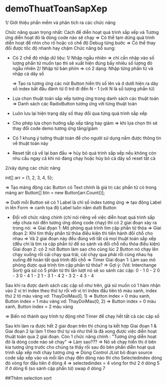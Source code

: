 # demoThuatToanSapXep
1/ Giới thiệu phần mềm và phân tích ra các chức năng

Chức năng quan trọng nhất: Cách để diễn hoạt quá trình sắp xếp và Tương ứng diễn hoạt đó là dòng code nào sẽ chạy
	=> Có thể tạm dừng quá trình diễn hoạt để nhìn cho rõ hoặc có chế độ Debug từng bước
	=> Có thể thay đổi được tốc độ nhanh hay chậm
Chức năng bổ sung:
+ Có 2 chế độ nhập dữ liệu:
	1/ Nhập ngẫu nhiên => chỉ cần nhập vào số lượng phần tử muốn tạo thì sẽ xuất hiện đúng bấy nhiêu số lượng đó ngẫu nhiên
	2/ Nhập từ bàn phím => có 2 dạng: Nhập từng phần tử và nhập cả dãy số
	
	=> Tạo ra tương ứng các nút Button hiển thị số lên và ở dưới hiện ra dãy số index bắt đầu đánh từ 0 trở đi đến N - 1 (với N là 	số lượng phần tử)

+ Lựa chọn thuật toán sắp xếp tương ứng trong danh sách các thuật toán => Danh sách các RadioButton tương ứng với từng thuật toán

+ Luôn lưu lại hiện trạng dãy số thay đổi qua từng quá trình sắp xếp

+ Cho phép lựa chọn hướng sắp xếp tăng hay giảm => khi lựa chọn thì sẽ thay đổi code demo tương ứng tăng/giảm

+ Có 1 khung ý tưởng thuật toán để cho người sử dụng nắm được thông tin về thuật toán này

+ Reset tất cả về lại ban đầu => hủy bỏ quá trình sắp xếp nếu không còn nhu cầu ngay cả khi nó đang chạy hoặc hủy bỏ cả dãy số reset tất cả

2/xây dựng các chức năng

int[] arr = {1, 2, 3, 4, 5};

=> Tạo mảng động các Button có Text chính là giá trị các phần tử có trong mảng arr
	Button[] btn = new Button[arr.Count()];
	
	
=> Dưới mỗi Button sẽ có 1 Label là chỉ số index tương ứng => tạo động Label in lên Form => canh tọa độ Label luôn nằm dưới Button

+ Đối với chức năng chính (chỉ nói riêng về việc diễn hoạt quá trình sắp xếp chưa nói đến tương ứng dòng code chạy) thì có 2 giai đoạn xảy ra trong nó:
	=> Giai đoạn 1: Mô phỏng quá trình tìm cặp phần tử thỏa
	=> Giai đoạn 2: Khi tìm thấy phần tử thỏa điều kiện thì tiến hành đổi chỗ cho nhau
=> Và 2 giai đoạn này đều đúng với tất cả mọi thuật toán sắp xếp (đều chỉ là tìm ra cặp phần tử để so sánh và đổi chỗ nếu thỏa điều kiện)
Giai đoạn 2: có 2 nút Button làm sao cho cùng lúc 2 Button nó chạy lên chạy xuống rồi cái chạy qua trái, cái chạy qua phải rồi cùng nhau hạ xuống để hoàn tất quá trình đổi chỗ => Timer
Giai đoạn 1: Làm sao mô phỏng được quá trình tìm cặp phần tử thỏa?
=> Gợi ý:  (Vd: Interchange Sort) giả sử có 5 phần tử thì lần lượt nó sẽ so sánh các cặp:
0 - 1
0 - 2
0 - 3
0 - 4
1 - 2
1 - 3
1 - 4
2 - 3
2 - 4
3 - 4

Sau khi ra được danh sách các cặp số như trên, giả sử muốn có 1 hàm nhận vào 2 vị trí index theo thứ tự rồi với vị trí index đầu tiên tô màu xanh, index thứ 2 tô màu vàng
vd: ThayDoiMau(0, 1) => Button index = 0 màu xanh, Button index = 1 màu vàng
vd: ThayDoiMau(0, 2) => Button index = 0 màu xanh, Button index = 2 màu vàng

=> Biến nó thành quy trình tự động nhờ Timer để chạy hết tất cả các cặp số

Sau khi làm ra được hết 2 giai đoạn trên thì chúng ta kết hợp Giai đoạn 1 & Giai đoạn 2 lại làm 1 theo thứ tự và như thế là đã xong được việc diễn hoạt thuật toán qua 2 giai đoạn.
Còn 1 chức năng chính : "Tương ứng diễn hoạt đó là dòng code nào sẽ chạy"
=> Làm sao???
=> Nó sẽ chạy hiển thị ở bên kia tương ứng trước cho chúng ta thấy rồi sau đó bên phần diễn hoạt quá trình sắp xếp mới chạy tương ứng
=> Dùng Control JList bỏ đoạn source code sắp xếp vào và mỗi lần chạy đến dòng nào thì cho Selectedindex dòng đó
vòng for đầu tiên ở dòng 4 => selectedindex = 4
vòng for thứ 2 ở dòng 5
if ở dòng 6 (so sánh cặp phần tử)
swap ở dòng 7

##Thêm selection sort
